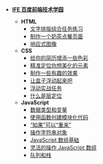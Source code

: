 - [**IFE 百度前端技术学园**](/IFE/README.md)

  - **HTML**
    - [文字排版综合任务练习](/IFE/HTML/day01-02.md)
    - [制作一个奶茶点餐页面](/IFE/HTML/day03-04.md)
    - [响应式图像](/IFE/HTML/day05-06.md)
  - **CSS**
    - [给你的简历增添一些色彩](/IFE/CSS/day01-02.md)
    - [精准定位你想美化的元素](/IFE/CSS/day03-04.md)
    - [制作一些有趣的效果](/IFE/CSS/day05-06.md)
    - [让盒子浮动起来吧](/IFE/CSS/day07-08.md)
    - [浮动实战任务](/IFE/CSS/day09-10.md)
    - [什么是层定位](/IFE/CSS/day11-12.md)
  - **JavaScript**
    - [数据类型和变量](/IFE/JavaScript/day01-02.md)
    - [使用函数创建模块化代码](/IFE/JavaScript/day03-04.md)
    - [“如果”可以“重来”](/IFE/JavaScript/day05-06.md)
    - [操作字符串对象](/IFE/JavaScript/day07-08.md)
    - [JavaScript 数组基础](/IFE/JavaScript/day07-08array.md)
    - [灵活的操作 JavaScript 数组](/IFE/JavaScript/day09-10array.md)
    - [队列和栈](/IFE/JavaScript/day09-10queue.md)
